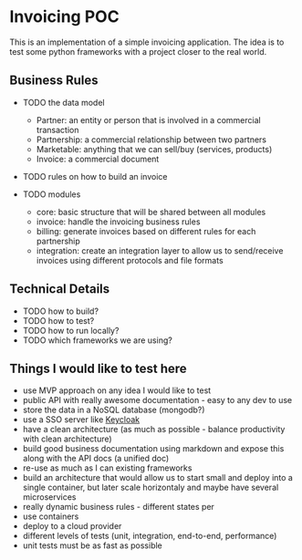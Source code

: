 # Invoicing POC

This is an implementation of a simple invoicing application. The idea is to test some python frameworks with a project
closer to the real world.

## Business Rules

- TODO the data model
  - Partner: an entity or person that is involved in a commercial transaction
  - Partnership: a commercial relationship between two partners
  - Marketable: anything that we can sell/buy (services, products)
  - Invoice: a commercial document 
     
- TODO rules on how to build an invoice
- TODO modules 
  - core: basic structure that will be shared between all modules
  - invoice: handle the invoicing business rules
  - billing: generate invoices based on different rules for each partnership
  - integration: create an integration layer to allow us to send/receive invoices using different protocols 
  and file formats

## Technical Details

- TODO how to build? 
- TODO how to test?
- TODO how to run locally?
- TODO which frameworks we are using?


## Things I would like to test here
- use MVP approach on any idea I would like to test
- public API with really awesome documentation - easy to any dev to use
- store the data in a NoSQL database (mongodb?)
- use a SSO server like [Keycloak](https://www.keycloak.org/)
- have a clean architecture (as much as possible - balance productivity with clean architecture)
- build good business documentation using markdown and expose this along with the API docs (a unified doc)
- re-use as much as I can existing frameworks
- build an architecture that would allow us to start small and deploy into a single container, but later scale horizontaly
and maybe have several microservices
- really dynamic business rules - different states per
- use containers
- deploy to a cloud provider
- different levels of tests (unit, integration, end-to-end, performance)
- unit tests must be as fast as possible